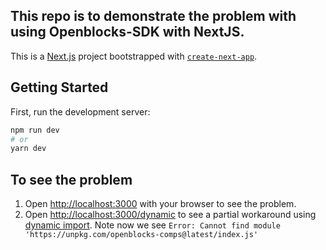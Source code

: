 ## This repo is to demonstrate the problem with using Openblocks-SDK with NextJS.

This is a [Next.js](https://nextjs.org/) project bootstrapped with [`create-next-app`](https://github.com/vercel/next.js/tree/canary/packages/create-next-app).

## Getting Started

First, run the development server:

```bash
npm run dev
# or
yarn dev
```

## To see the problem
1. Open [http://localhost:3000](http://localhost:3000) with your browser to see the problem.
2. Open [http://localhost:3000/dynamic](http://localhost:3000/dynamic) to see a partial workaround using [dynamic import](https://nextjs.org/docs/advanced-features/dynamic-import).
   Note now we see `Error: Cannot find module 'https://unpkg.com/openblocks-comps@latest/index.js'`
